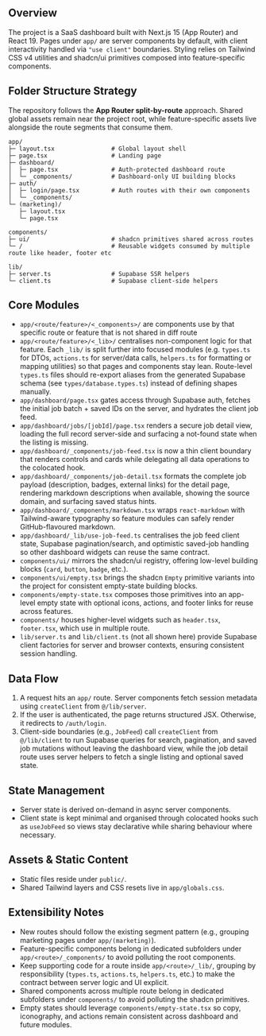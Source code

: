 ## Overview
The project is a SaaS dashboard built with Next.js 15 (App Router) and React 19. Pages under `app/` are server components by default, with client interactivity handled via `"use client"` boundaries. Styling relies on Tailwind CSS v4 utilities and shadcn/ui primitives composed into feature-specific components.

## Folder Structure Strategy
The repository follows the **App Router split-by-route** approach. Shared global assets remain near the project root, while feature-specific assets live alongside the route segments that consume them.

```
app/
├─ layout.tsx                # Global layout shell
├─ page.tsx                  # Landing page
├─ dashboard/
│  ├─ page.tsx               # Auth-protected dashboard route
│  └─ _components/           # Dashboard-only UI building blocks
├─ auth/
│  ├─ login/page.tsx         # Auth routes with their own components
│  └─ _components/
└─ (marketing)/
   ├─ layout.tsx
   └─ page.tsx

components/
├─ ui/                       # shadcn primitives shared across routes
└─ /                         # Reusable widgets consumed by multiple route like header, footer etc

lib/
├─ server.ts                 # Supabase SSR helpers
└─ client.ts                 # Supabase client-side helpers
```

## Core Modules
- `app/<route/feature>/<_components>/` are components use by that specific route or feature that is not shared in diff route
- `app/<route/feature>/<_lib>/` centralises non-component logic for that feature. Each `_lib/` is split further into focused modules (e.g. `types.ts` for DTOs, `actions.ts` for server/data calls, `helpers.ts` for formatting or mapping utilities) so that pages and components stay lean. Route-level `types.ts` files should re-export aliases from the generated Supabase schema (see `types/database.types.ts`) instead of defining shapes manually.
- `app/dashboard/page.tsx` gates access through Supabase auth, fetches the initial job batch + saved IDs on the server, and hydrates the client job feed.
- `app/dashboard/jobs/[jobId]/page.tsx` renders a secure job detail view, loading the full record server-side and surfacing a not-found state when the listing is missing.
- `app/dashboard/_components/job-feed.tsx` is now a thin client boundary that renders controls and cards while delegating all data operations to the colocated hook.
- `app/dashboard/_components/job-detail.tsx` formats the complete job payload (description, badges, external links) for the detail page, rendering markdown descriptions when available, showing the source domain, and surfacing saved status hints.
- `app/dashboard/_components/markdown.tsx` wraps `react-markdown` with Tailwind-aware typography so feature modules can safely render GitHub-flavoured markdown.
- `app/dashboard/_lib/use-job-feed.ts` centralises the job feed client state, Supabase pagination/search, and optimistic saved-job handling so other dashboard widgets can reuse the same contract.
- `components/ui/` mirrors the shadcn/ui registry, offering low-level building blocks (`card`, `button`, `badge`, etc.).
- `components/ui/empty.tsx` brings the shadcn `Empty` primitive variants into the project for consistent empty-state building blocks.
- `components/empty-state.tsx` composes those primitives into an app-level empty state with optional icons, actions, and footer links for reuse across features.
- `components/` houses higher-level widgets such as `header.tsx`, `footer.tsx`, which use in multiple route.
- `lib/server.ts` and `lib/client.ts` (not all shown here) provide Supabase client factories for server and browser contexts, ensuring consistent session handling.

## Data Flow
1. A request hits an `app/` route. Server components fetch session metadata using `createClient` from `@/lib/server`.
2. If the user is authenticated, the page returns structured JSX. Otherwise, it redirects to `/auth/login`.
3. Client-side boundaries (e.g., `JobFeed`) call `createClient` from `@/lib/client` to run Supabase queries for search, pagination, and saved job mutations without leaving the dashboard view, while the job detail route uses server helpers to fetch a single listing and optional saved state.

## State Management
- Server state is derived on-demand in async server components.
- Client state is kept minimal and organised through colocated hooks such as `useJobFeed` so views stay declarative while sharing behaviour where necessary.

## Assets & Static Content
- Static files reside under `public/`.
- Shared Tailwind layers and CSS resets live in `app/globals.css`.

## Extensibility Notes
- New routes should follow the existing segment pattern (e.g., grouping marketing pages under `app/(marketing)`).
- Feature-specific components belong in dedicated subfolders under `app/<route>/_components/` to avoid polluting the root components.
- Keep supporting code for a route inside `app/<route>/_lib/`, grouping by responsibility (`types.ts`, `actions.ts`, `helpers.ts`, etc.) to make the contract between server logic and UI explicit.
- Shared components across multiple route belong in dedicated subfolders under `components/` to avoid polluting the shadcn primitives.
- Empty states should leverage `components/empty-state.tsx` so copy, iconography, and actions remain consistent across dashboard and future modules.
